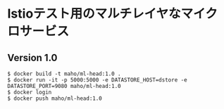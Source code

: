 # Istioテスト用のマルチレイヤなマイクロサービス

## Version 1.0

~~~
$ docker build -t maho/ml-head:1.0 .
$ docker run -it -p 5000:5000 -e DATASTORE_HOST=dstore -e DATASTORE_PORT=9080 maho/ml-head:1.0
$ docker login
$ docker push maho/ml-head:1.0
~~~
